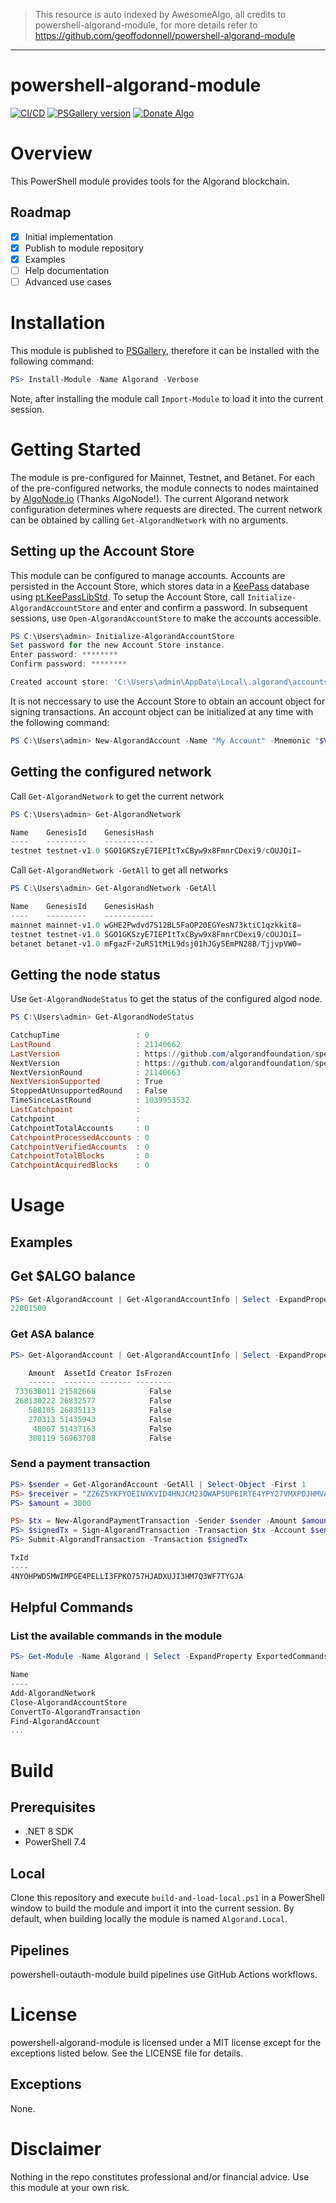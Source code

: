 > This resource is auto indexed by AwesomeAlgo, all credits to powershell-algorand-module, for more details refer to https://github.com/geoffodonnell/powershell-algorand-module

---

# powershell-algorand-module
[![CI/CD](https://github.com/geoffodonnell/powershell-algorand-module/actions/workflows/ci-cd.yml/badge.svg)](https://github.com/geoffodonnell/powershell-algorand-module/actions/workflows/ci-cd.yml)
[![PSGallery version](https://img.shields.io/powershellgallery/v/Algorand?include_prereleases)](https://www.powershellgallery.com/packages/Algorand)
[![Donate Algo](https://img.shields.io/badge/Donate-ALGO-000000.svg?style=flat)](https://explorer.perawallet.app/address/EJMR773OGLFAJY5L2BCZKNA5PXLDJOWJK4ED4XDYTYH57CG3JMGQGI25DQ/)

# Overview
This PowerShell module provides tools for the Algorand blockchain.

## Roadmap
- [x] Initial implementation
- [x] Publish to module repository
- [x] Examples
- [ ] Help documentation 
- [ ] Advanced use cases

# Installation
This module is published to [PSGallery](https://www.powershellgallery.com/packages/Algorand), therefore it can be installed with the following command:

```PowerShell
PS> Install-Module -Name Algorand -Verbose
```

Note, after installing the module call `Import-Module` to load it into the current session.

# Getting Started
The module is pre-configured for Mainnet, Testnet, and Betanet. For each of the pre-configured networks, the module connects to nodes maintained by [AlgoNode.io](https://algonode.io/) (Thanks AlgoNode!). The current Algorand network configuration determines where requests are directed. The current network can be obtained by calling `Get-AlgorandNetwork` with no arguments. 

## Setting up the Account Store
This module can be configured to manage accounts. Accounts are persisted in the Account Store, which stores data in a [KeePass](https://keepass.info/) database using [pt.KeePassLibStd](https://github.com/panteam-net/pt.KeePassLibStd). To setup the Account Store, call `Initialize-AlgorandAccountStore` and enter and confirm a password. In subsequent sessions, use `Open-AlgorandAccountStore` to make the accounts accessible.

```PowerShell
PS C:\Users\admin> Initialize-AlgorandAccountStore
Set password for the new Account Store instance.
Enter password: ********
Confirm password: ********

Created account store: 'C:\Users\admin\AppData\Local\.algorand\accounts.kdbx'
```

It is not neccessary to use the Account Store to obtain an account object for signing transactions. An account object can be initialized at any time with the following command:

```PowerShell
PS C:\Users\admin> New-AlgorandAccount -Name "My Account" -Mnemonic "$ValidMnemonic"
```

## Getting the configured network
Call `Get-AlgorandNetwork` to get the current network

```PowerShell
PS C:\Users\admin> Get-AlgorandNetwork

Name    GenesisId    GenesisHash
----    ---------    -----------
testnet testnet-v1.0 SGO1GKSzyE7IEPItTxCByw9x8FmnrCDexi9/cOUJOiI=
```

Call `Get-AlgorandNetwork -GetAll` to get all networks
 
```PowerShell
PS C:\Users\admin> Get-AlgorandNetwork -GetAll

Name    GenesisId    GenesisHash
----    ---------    -----------
mainnet mainnet-v1.0 wGHE2Pwdvd7S12BL5FaOP20EGYesN73ktiC1qzkkit8=
testnet testnet-v1.0 SGO1GKSzyE7IEPItTxCByw9x8FmnrCDexi9/cOUJOiI=
betanet betanet-v1.0 mFgazF+2uRS1tMiL9dsj01hJGySEmPN28B/TjjvpVW0=
```

## Getting the node status
Use `Get-AlgorandNodeStatus` to get the status of the configured algod node.

```PowerShell
PS C:\Users\admin> Get-AlgorandNodeStatus

CatchupTime                 : 0
LastRound                   : 21140662
LastVersion                 : https://github.com/algorandfoundation/specs/tree/d5ac876d7ede07367dbaa26e149aa42589aac1f7
NextVersion                 : https://github.com/algorandfoundation/specs/tree/d5ac876d7ede07367dbaa26e149aa42589aac1f7
NextVersionRound            : 21140663
NextVersionSupported        : True
StoppedAtUnsupportedRound   : False
TimeSinceLastRound          : 1039953532
LastCatchpoint              :
Catchpoint                  :
CatchpointTotalAccounts     : 0
CatchpointProcessedAccounts : 0
CatchpointVerifiedAccounts  : 0
CatchpointTotalBlocks       : 0
CatchpointAcquiredBlocks    : 0
```

# Usage
## Examples
## Get $ALGO balance
```PowerShell
PS> Get-AlgorandAccount | Get-AlgorandAccountInfo | Select -ExpandProperty Amount
22001500
```

### Get ASA balance
```PowerShell
PS> Get-AlgorandAccount | Get-AlgorandAccountInfo | Select -ExpandProperty Assets

    Amount  AssetId Creator IsFrozen
    ------  ------- ------- --------
 733638011 21582668            False
 268130222 26832577            False
    588105 26835113            False
    270313 51435943            False
     48007 51437163            False
    308119 56963708            False
```

### Send a payment transaction
```PowerShell
PS> $sender = Get-AlgorandAccount -GetAll | Select-Object -First 1
PS> $receiver = "ZZ6Z5YKFYOEINYKVID4HNJCM23OWAP5UP6IRTE4YPY27VMXPDJHMVAWUAY"
PS> $amount = 3000

PS> $tx = New-AlgorandPaymentTransaction -Sender $sender -Amount $amount -Receiver $receiver
PS> $signedTx = Sign-AlgorandTransaction -Transaction $tx -Account $sender
PS> Submit-AlgorandTransaction -Transaction $signedTx

TxId
----
4NYOHPWD5MWIMPGE4PELLI3FPKO757HJADXUJI3HM7Q3WF7TYGJA
```

## Helpful Commands

### List the available commands in the module
```PowerShell
PS> Get-Module -Name Algorand | Select -ExpandProperty ExportedCommands | Select -ExpandProperty Values | Select Name

Name
----
Add-AlgorandNetwork
Close-AlgorandAccountStore
ConvertTo-AlgorandTransaction
Find-AlgorandAccount
...
```

# Build

## Prerequisites
* .NET 8 SDK
* PowerShell 7.4

## Local
Clone this repository and execute `build-and-load-local.ps1` in a PowerShell window to build the module and import it into the current session. By default, when building locally the module is named `Algorand.Local`.

## Pipelines
powershell-outauth-module build pipelines use GitHub Actions workflows.

# License
powershell-algorand-module is licensed under a MIT license except for the exceptions listed below. See the LICENSE file for details.

## Exceptions
None.

# Disclaimer
Nothing in the repo constitutes professional and/or financial advice. Use this module at your own risk.